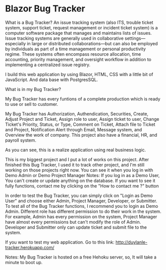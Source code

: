 # Blazor Bug Tracker

What is a Bug Tracker?
An issue tracking system (also ITS, trouble ticket system, support ticket, request management or incident ticket system) is a computer software package that manages and maintains lists of issues. 
Issue tracking systems are generally used in collaborative settings—especially in large or distributed collaborations—but can also be employed by individuals as part of a time management or personal productivity regime.
These systems often encompass resource allocation, time accounting, priority management, and oversight workflow in addition to implementing a centralized issue registry.

I build this web application by using Blazor, HTML, CSS with a little bit of JavaScript. And data base with PostgresSQL.

What is in my Bug Tracker?

My Bug Tracker has every funtions of a complete production which is ready to use or sell to customer.

My Bug Tracker has Authorization, Authendication, Securities, Create, Adjust Project and Ticket, Assign role to user, Assign ticket to user, Change Ticket's Priority, Status, or Type, Comment on Ticket, Attach file to Ticket and Project, Notification Alert through Email, Message system, and Overview the work of company. This project also have a financial, HR, and payroll system.

As you can see, this is a realize application using real business logic.

This is my biggest project and I put a lot of works on this project. After finished this Bug Tracker, I used it to track other project, and I'm still working on those projects right now. You can see it when you log in with Demo Admin or Demo Project Manager
Notes: If you log in as a Demo User, You can't create or update anything on the database. If you want to see it fully functions, contact me by clicking on the "How to contact me ?" button


In order to test the Bug Tracker, you can simply click on "Login as Demo User" and choose either Admin, Project Manager, Developer, or Submitter. To test all of the Bug Tracker functions, I recommend you to login as Demo Admin.
Different role has different permission to do their work in the system. For example, Admin has every permission on the system, Project Manager have almost every permissions but can't modify the role of Admin. Developer and Submitter only can update ticket and submit file to the system.

If you want to test my web application. Go to this link: http://duylanle-tracker.herokuapp.com/

Notes: My Bug Tracker is hosted on a free Hehoku server, so, It will take a minute to boot up.

